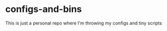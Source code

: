 configs-and-bins
================
This is just a personal repo where I'm throwing my configs and tiny scripts
